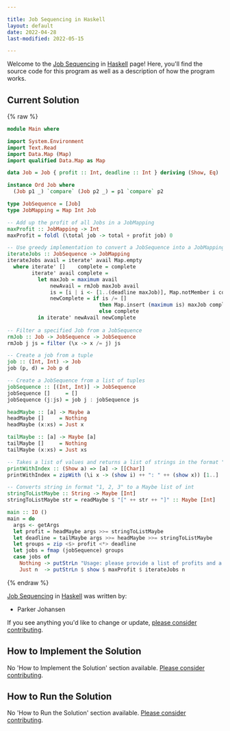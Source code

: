 ```yaml
---

title: Job Sequencing in Haskell
layout: default
date: 2022-04-28
last-modified: 2022-05-15

---
```


Welcome to the [Job Sequencing](https://sampleprograms.io/projects/job-sequencing) in [Haskell](https://sampleprograms.io/languages/haskell) page! Here, you'll find the source code for this program as well as a description of how the program works.

## Current Solution

{% raw %}

```haskell
module Main where

import System.Environment
import Text.Read
import Data.Map (Map)
import qualified Data.Map as Map

data Job = Job { profit :: Int, deadline :: Int } deriving (Show, Eq)

instance Ord Job where
  (Job p1 _) `compare` (Job p2 _) = p1 `compare` p2

type JobSequence = [Job]
type JobMapping = Map Int Job

-- Add up the profit of all Jobs in a JobMapping
maxProfit :: JobMapping -> Int
maxProfit = foldl (\total job -> total + profit job) 0 

-- Use greedy implementation to convert a JobSequence into a JobMapping that can be done by the deadline
iterateJobs :: JobSequence -> JobMapping
iterateJobs avail = iterate' avail Map.empty
  where iterate' []    complete = complete
        iterate' avail complete =
          let maxJob = maximum avail
              newAvail = rmJob maxJob avail
              is = [i | i <- [1..(deadline maxJob)], Map.notMember i complete]
              newComplete = if is /= []
                              then Map.insert (maximum is) maxJob complete
                              else complete
          in iterate' newAvail newComplete
        
-- Filter a specified Job from a JobSequence
rmJob :: Job -> JobSequence -> JobSequence
rmJob j js = filter (\x -> x /= j) js

-- Create a job from a tuple
job :: (Int, Int) -> Job
job (p, d) = Job p d

-- Create a JobSequence from a list of tuples
jobSequence :: [(Int, Int)] -> JobSequence
jobSequence []     = []
jobSequence (j:js) = job j : jobSequence js

headMaybe :: [a] -> Maybe a
headMaybe []     = Nothing
headMaybe (x:xs) = Just x

tailMaybe :: [a] -> Maybe [a]
tailMaybe []     = Nothing
tailMaybe (x:xs) = Just xs

-- Takes a list of values and returns a list of strings in the format "ONE_BASED_INDEX: VALUE"
printWithIndex :: (Show a) => [a] -> [[Char]]
printWithIndex = zipWith (\i x -> (show i) ++ ": " ++ (show x)) [1..]

-- Converts string in format "1, 2, 3" to a Maybe list of int
stringToListMaybe :: String -> Maybe [Int]
stringToListMaybe str = readMaybe $ "[" ++ str ++ "]" :: Maybe [Int]

main :: IO ()
main = do
  args <- getArgs
  let profit = headMaybe args >>= stringToListMaybe
  let deadline = tailMaybe args >>= headMaybe >>= stringToListMaybe
  let groups = zip <$> profit <*> deadline
  let jobs = fmap (jobSequence) groups
  case jobs of
    Nothing -> putStrLn "Usage: please provide a list of profits and a list of deadlines"
    Just n  -> putStrLn $ show $ maxProfit $ iterateJobs n
```

{% endraw %}

[Job Sequencing](https://sampleprograms.io/projects/job-sequencing) in [Haskell](https://sampleprograms.io/languages/haskell) was written by:

- Parker Johansen

If you see anything you'd like to change or update, [please consider contributing](https://github.com/TheRenegadeCoder/sample-programs).

## How to Implement the Solution

No 'How to Implement the Solution' section available. [Please consider contributing](https://github.com/TheRenegadeCoder/sample-programs-website).

## How to Run the Solution

No 'How to Run the Solution' section available. [Please consider contributing](https://github.com/TheRenegadeCoder/sample-programs-website).